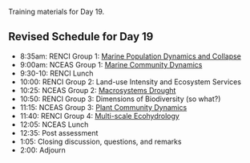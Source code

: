 Training materials for Day 19.

## Revised Schedule for Day 19

- 8:35am: RENCI Group 1: <a href="https://github.com/NCEAS/training/blob/master/2014-oss/day-19/Fisheries_Collapse_Renci_OSS2014.pptx">Marine Population Dynamics and Collapse</a>
- 9:00am: NCEAS Group 1: <a href="https://github.com/NCEAS/training/blob/master/2014-oss/day-19/ACTUAL_Final_MarineCitSci_Presentation.pdf">Marine Community Dynamics</a>
- 9:30-10: RENCI Lunch
- 10:00: RENCI Group 2: Land-use Intensity and Ecosystem Services
- 10:25: NCEAS Group 2: <a href="https://github.com/NCEAS/training/blob/master/2014-oss/day-19/NCEAS_CADrought2.pptx">Macrosystems Drought</a>
- 10:50: RENCI Group 3: Dimensions of Biodiversity (so what?)
- 11:15: NCEAS Group 3: <a href="https://github.com/NCEAS/training/blob/master/2014-oss/day-19/IntroPlantcom.pptx">Plant Community Dynamics</a>
- 11:40: RENCI Group 4: <a href="https://github.com/NCEAS/training/blob/master/2014-oss/day-19/RENCI_Ecohydro.md">Multi-scale Ecohydrology</a>
- 12:05: NCEAS Lunch
- 12:35: Post assessment
- 1:05: Closing discussion, questions, and remarks
- 2:00: Adjourn

